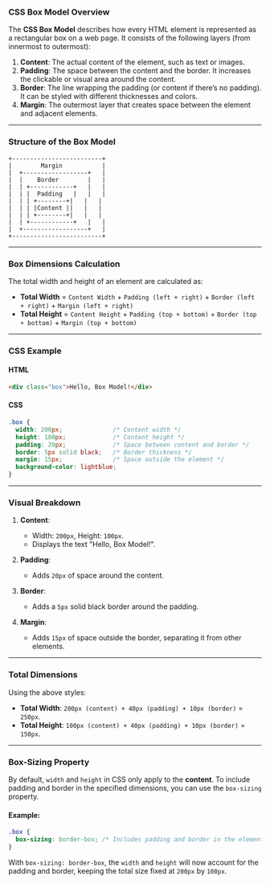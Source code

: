 ### **CSS Box Model Overview**

The **CSS Box Model** describes how every HTML element is represented as a rectangular box on a web page. It consists of the following layers (from innermost to outermost):

1. **Content**: The actual content of the element, such as text or images.
2. **Padding**: The space between the content and the border. It increases the clickable or visual area around the content.
3. **Border**: The line wrapping the padding (or content if there’s no padding). It can be styled with different thicknesses and colors.
4. **Margin**: The outermost layer that creates space between the element and adjacent elements.

---

### **Structure of the Box Model**

```plaintext
+-------------------------+
|        Margin           |
|  +------------------+   |
|  |    Border        |   |
|  | +------------+   |   |
|  | |  Padding   |   |   |
|  | | +--------+|   |   |
|  | | |Content ||   |   |
|  | | +--------+|   |   |
|  | +------------+   |   |
|  +------------------+   |
+-------------------------+
```

---

### **Box Dimensions Calculation**
The total width and height of an element are calculated as:

- **Total Width** = `Content Width` + `Padding (left + right)` + `Border (left + right)` + `Margin (left + right)`
- **Total Height** = `Content Height` + `Padding (top + bottom)` + `Border (top + bottom)` + `Margin (top + bottom)`

---

### **CSS Example**

#### **HTML**
```html
<div class="box">Hello, Box Model!</div>
```

#### **CSS**
```css
.box {
  width: 200px;              /* Content width */
  height: 100px;             /* Content height */
  padding: 20px;             /* Space between content and border */
  border: 5px solid black;   /* Border thickness */
  margin: 15px;              /* Space outside the element */
  background-color: lightblue;
}
```

---

### **Visual Breakdown**
1. **Content**:
   - Width: `200px`, Height: `100px`.
   - Displays the text "Hello, Box Model!".

2. **Padding**:
   - Adds `20px` of space around the content.

3. **Border**:
   - Adds a `5px` solid black border around the padding.

4. **Margin**:
   - Adds `15px` of space outside the border, separating it from other elements.

---

### **Total Dimensions**
Using the above styles:
- **Total Width**: `200px (content) + 40px (padding) + 10px (border)` = `250px`.
- **Total Height**: `100px (content) + 40px (padding) + 10px (border)` = `150px`.

---

### **Box-Sizing Property**

By default, `width` and `height` in CSS only apply to the **content**. To include padding and border in the specified dimensions, you can use the `box-sizing` property.

#### Example:
```css
.box {
  box-sizing: border-box; /* Includes padding and border in the element’s width/height */
}
```

With `box-sizing: border-box`, the `width` and `height` will now account for the padding and border, keeping the total size fixed at `200px` by `100px`.